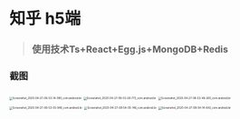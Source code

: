 # 知乎 h5端

> ### 使用技术Ts+React+Egg.js+MongoDB+Redis

### 截图

<img src="C:\Users\19594\Documents\Tencent Files\1959453433\FileRecv\MobileFile\Screenshot_2020-04-27-08-53-14-085_com.android.br.jpg" alt="Screenshot_2020-04-27-08-53-14-085_com.android.br" style="zoom:33%;" />

<img src="C:\Users\19594\Documents\Tencent Files\1959453433\FileRecv\MobileFile\Screenshot_2020-04-27-08-53-28-773_com.android.br.jpg" alt="Screenshot_2020-04-27-08-53-28-773_com.android.br" style="zoom:33%;" />

<img src="C:\Users\19594\Documents\Tencent Files\1959453433\FileRecv\MobileFile\Screenshot_2020-04-27-08-53-48-260_com.android.br.jpg" alt="Screenshot_2020-04-27-08-53-48-260_com.android.br" style="zoom:33%;" />

<img src="C:\Users\19594\Documents\Tencent Files\1959453433\FileRecv\MobileFile\Screenshot_2020-04-27-08-53-55-948_com.android.br.jpg" alt="Screenshot_2020-04-27-08-53-55-948_com.android.br" style="zoom:33%;" />

<img src="C:\Users\19594\Documents\Tencent Files\1959453433\FileRecv\MobileFile\Screenshot_2020-04-27-08-54-05-146_com.android.br.jpg" alt="Screenshot_2020-04-27-08-54-05-146_com.android.br" style="zoom:33%;" />


<img src="C:\Users\19594\Documents\Tencent Files\1959453433\FileRecv\MobileFile\Screenshot_2020-04-27-08-54-14-642_com.android.br.jpg" alt="Screenshot_2020-04-27-08-54-14-642_com.android.br" style="zoom: 33%;" />

